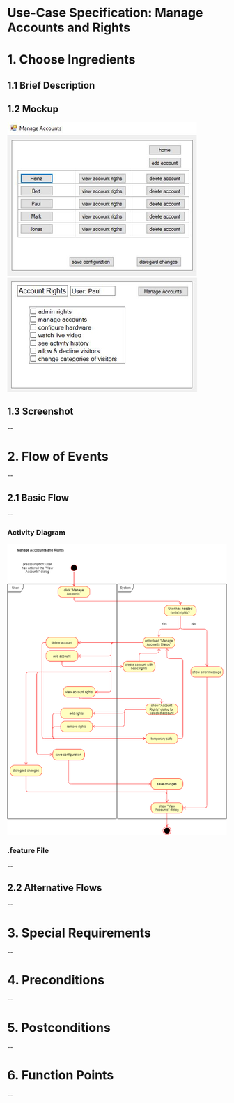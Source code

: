 # Use-Case Specification: Manage Accounts and Rights

# 1. Choose Ingredients

## 1.1 Brief Description

## 1.2 Mockup
![Manage Accounts and Rights](mockUps_pictures/manage_accounts_and_rights_one.JPG)
![Manage Accounts and Rights](mockUps_pictures/manage_accounts_and_rights_two.JPG)

## 1.3 Screenshot
--

# 2. Flow of Events
--

## 2.1 Basic Flow
--

### Activity Diagram
![activity-diagram](ManageAccountsAndRights_ActivityDiagram.png)

### .feature File
--

## 2.2 Alternative Flows
--

# 3. Special Requirements
--

# 4. Preconditions
--

# 5. Postconditions
--

# 6. Function Points
--
